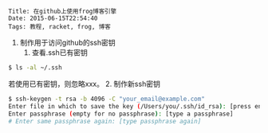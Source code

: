     Title: 在github上使用frog博客引擎
    Date: 2015-06-15T22:54:40
    Tags: 教程, racket, frog, 博客

1. 制作用于访问github的ssh密钥
    1. 查看.ssh已有密钥
```bash
$ ls -al ~/.ssh
```
  若使用已有密钥，则忽略xxx。
    2. 制作新ssh密钥
```bash
$ ssh-keygen -t rsa -b 4096 -C "your_email@example.com"
Enter file in which to save the key (/Users/you/.ssh/id_rsa): [press enter]
Enter passphrase (empty for no passphrase): [type a passphrase]
# Enter same passphrase again: [type passphrase again]
```